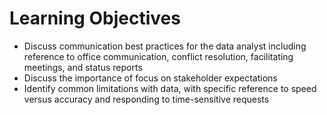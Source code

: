 # Learning Objectives
- Discuss communication best practices for the data analyst including reference to office communication, conflict resolution, facilitating meetings, and status reports
- Discuss the importance of focus on stakeholder expectations
- Identify common limitations with data, with specific reference to speed versus accuracy and responding to time-sensitive requests

